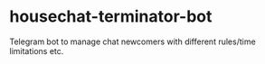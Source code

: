 # housechat-terminator-bot
Telegram bot to manage chat newcomers with different rules/time limitations etc.
